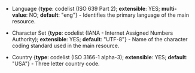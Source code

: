  * <span class="md-element">Language</span> <i class="fa fa-asterisk required" title="Required"> </i> {**type**: codelist (ISO 639 Part 2); **extensible**: YES; **multi-value**: NO; **default**: "eng"} - Identifies the primary language of the main resource.  
 
 * <span class="md-element">Character Set</span> <i class="fa fa-asterisk required" title="Required"> </i> {**type**: codelist (IANA - Internet Assigned Numbers Authority); **extensible**: YES; **default**: "UTF-8"} - Name of the character coding standard used in the main resource. 
 
 * <span class="md-element">Country</span> {**type**: codelist (ISO 3166-1 alpha-3); **extensible**: YES; **default**: "USA"} - Three letter country code. 
